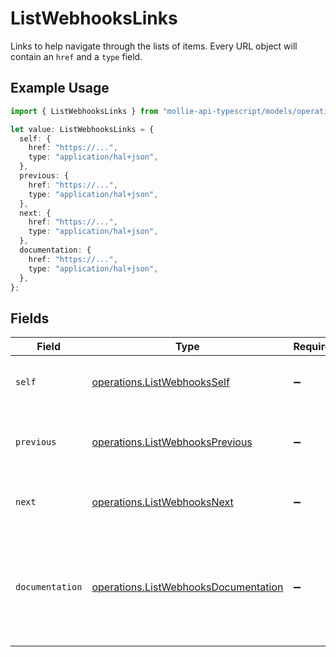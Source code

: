 # ListWebhooksLinks

Links to help navigate through the lists of items. Every URL object will contain an `href` and a `type` field.

## Example Usage

```typescript
import { ListWebhooksLinks } from "mollie-api-typescript/models/operations";

let value: ListWebhooksLinks = {
  self: {
    href: "https://...",
    type: "application/hal+json",
  },
  previous: {
    href: "https://...",
    type: "application/hal+json",
  },
  next: {
    href: "https://...",
    type: "application/hal+json",
  },
  documentation: {
    href: "https://...",
    type: "application/hal+json",
  },
};
```

## Fields

| Field                                                                                        | Type                                                                                         | Required                                                                                     | Description                                                                                  |
| -------------------------------------------------------------------------------------------- | -------------------------------------------------------------------------------------------- | -------------------------------------------------------------------------------------------- | -------------------------------------------------------------------------------------------- |
| `self`                                                                                       | [operations.ListWebhooksSelf](../../models/operations/listwebhooksself.md)                   | :heavy_minus_sign:                                                                           | The URL to the current set of items.                                                         |
| `previous`                                                                                   | [operations.ListWebhooksPrevious](../../models/operations/listwebhooksprevious.md)           | :heavy_minus_sign:                                                                           | The previous set of items, if available.                                                     |
| `next`                                                                                       | [operations.ListWebhooksNext](../../models/operations/listwebhooksnext.md)                   | :heavy_minus_sign:                                                                           | The next set of items, if available.                                                         |
| `documentation`                                                                              | [operations.ListWebhooksDocumentation](../../models/operations/listwebhooksdocumentation.md) | :heavy_minus_sign:                                                                           | In v2 endpoints, URLs are commonly represented as objects with an `href` and `type` field.   |